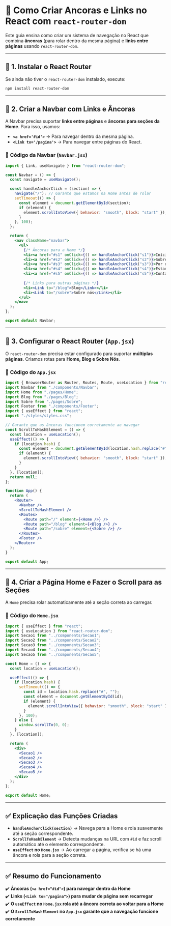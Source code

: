 # 🚀 Como Criar Ancoras e Links no React com `react-router-dom`

Este guia ensina como criar um sistema de navegação no React que combina **âncoras** (para rolar dentro da mesma página) e **links entre páginas** usando `react-router-dom`.

---

## 📌 **1. Instalar o React Router**
Se ainda não tiver o `react-router-dom` instalado, execute:

```sh
npm install react-router-dom
```

---

## 📌 **2. Criar a Navbar com Links e Âncoras**
A Navbar precisa suportar **links entre páginas** e **âncoras para seções da Home**. Para isso, usamos:
- **`<a href='#id'>`** → Para navegar dentro da mesma página.
- **`<Link to='/pagina'>`** → Para navegar entre páginas do React.

### 📝 **Código da Navbar (`Navbar.jsx`)**

```jsx
import { Link, useNavigate } from "react-router-dom";

const Navbar = () => {
  const navigate = useNavigate();

  const handleAnchorClick = (section) => {
    navigate("/"); // Garante que estamos na Home antes de rolar
    setTimeout(() => {
      const element = document.getElementById(section);
      if (element) {
        element.scrollIntoView({ behavior: "smooth", block: "start" });
      }
    }, 100);
  };

  return (
    <nav className="navbar">
      <ul>
        {/* Âncoras para a Home */}
        <li><a href="#s1" onClick={() => handleAnchorClick("s1")}>Início</a></li>
        <li><a href="#s2" onClick={() => handleAnchorClick("s2")}>Sobre o React</a></li>
        <li><a href="#s3" onClick={() => handleAnchorClick("s3")}>Por que usar?</a></li>
        <li><a href="#s4" onClick={() => handleAnchorClick("s4")}>Estado no React</a></li>
        <li><a href="#s5" onClick={() => handleAnchorClick("s5")}>Contato</a></li>
        
        {/* Links para outras páginas */}
        <li><Link to="/blog">Blog</Link></li>
        <li><Link to="/sobre">Sobre nós</Link></li>
      </ul>
    </nav>
  );
};

export default Navbar;
```

---

## 📌 **3. Configurar o React Router (`App.jsx`)**
O `react-router-dom` precisa estar configurado para suportar **múltiplas páginas**. Criamos rotas para **Home, Blog e Sobre Nós**.

### 📝 **Código do `App.jsx`**

```jsx
import { BrowserRouter as Router, Routes, Route, useLocation } from "react-router-dom";
import Navbar from "./components/Navbar";
import Home from "./pages/Home";
import Blog from "./pages/Blog";
import Sobre from "./pages/Sobre";
import Footer from "./components/Footer";
import { useEffect } from "react";
import "./styles/styles.css";

// Garante que as âncoras funcionem corretamente ao navegar
const ScrollToHashElement = () => {
  const location = useLocation();
  useEffect(() => {
    if (location.hash) {
      const element = document.getElementById(location.hash.replace("#", ""));
      if (element) {
        element.scrollIntoView({ behavior: "smooth", block: "start" });
      }
    }
  }, [location]);
  return null;
};

function App() {
  return (
    <Router>
      <Navbar />
      <ScrollToHashElement />
      <Routes>
        <Route path="/" element={<Home />} />
        <Route path="/blog" element={<Blog />} />
        <Route path="/sobre" element={<Sobre />} />
      </Routes>
      <Footer />
    </Router>
  );
}

export default App;
```

---

## 📌 **4. Criar a Página Home e Fazer o Scroll para as Seções**
A `Home` precisa rolar automaticamente até a seção correta ao carregar.

### 📝 **Código do `Home.jsx`**

```jsx
import { useEffect } from "react";
import { useLocation } from "react-router-dom";
import Secao1 from "../components/Secao1";
import Secao2 from "../components/Secao2";
import Secao3 from "../components/Secao3";
import Secao4 from "../components/Secao4";
import Secao5 from "../components/Secao5";

const Home = () => {
  const location = useLocation();

  useEffect(() => {
    if (location.hash) {
      setTimeout(() => {
        const id = location.hash.replace("#", "");
        const element = document.getElementById(id);
        if (element) {
          element.scrollIntoView({ behavior: "smooth", block: "start" });
        }
      }, 100);
    } else {
      window.scrollTo(0, 0);
    }
  }, [location]);

  return (
    <div>
      <Secao1 />
      <Secao2 />
      <Secao3 />
      <Secao4 />
      <Secao5 />
    </div>
  );
};

export default Home;
```

---

## ✅ **Explicação das Funções Criadas**
- **`handleAnchorClick(section)`** → Navega para a Home e rola suavemente até a seção correspondente.
- **`ScrollToHashElement`** → Detecta mudanças na URL com `#id` e faz scroll automático até o elemento correspondente.
- **`useEffect` no `Home.jsx`** → Ao carregar a página, verifica se há uma âncora e rola para a seção correta.

---

## ✅ **Resumo do Funcionamento**
✔️ **Âncoras (`<a href="#id">`) para navegar dentro da Home**  
✔️ **Links (`<Link to="/pagina">`) para mudar de página sem recarregar**  
✔️ **O `useEffect` no `Home.jsx` rola até a âncora correta ao voltar para a Home**  
✔️ **O `ScrollToHashElement` no `App.jsx` garante que a navegação funcione corretamente**  






